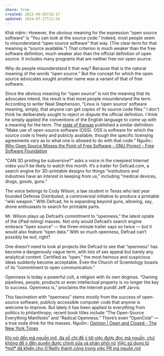 ```yaml
---
share: true
created: 2023-09-05T16:17
updated: 2024-07-27T12:54
---
```

Khái niệm:: 
However, the obvious meaning for the expression “open source software” is “You can look at the source code.” Indeed, most people seem to misunderstand “open source software” that way. (The clear term for that meaning is “source available.”) That criterion is much weaker than the free software definition, much weaker also than the official definition of open source. It includes many programs that are neither free nor open source.

Why do people misunderstand it that way? Because that is the natural meaning of the words “open source.” But the concept for which the open source advocates sought another name was a variant of that of free software.

Since the obvious meaning for “open source” is not the meaning that its advocates intend, the result is that most people misunderstand the term. According to writer Neal Stephenson, “Linux is ‘open source’ software meaning, simply, that anyone can get copies of its source code files.” I don't think he deliberately sought to reject or dispute the official definition. I think he simply applied the conventions of the English language to come up with a meaning for the term. The [state of Kansas](https://web.archive.org/web/20001011193422/http://da.state.ks.us/ITEC/TechArchPt6ver80.pdf) published a similar definition: “Make use of open-source software (OSS). OSS is software for which the source code is freely and publicly available, though the specific licensing agreements vary as to what one is allowed to do with that code.”
Nguồn:: [Why Open Source Misses the Point of Free Software - GNU Project - Free Software Foundation](https://www.gnu.org/philosophy/open-source-misses-the-point.html)


“CAN 3D printing be subversive?” asks a voice in the creepiest Internet video you’ll be likely to watch this month. It’s a trailer for Defcad.com, a search engine for 3D-printable designs for things “institutions and industries have an interest in keeping from us,” including “medical devices, drugs, goods, guns.”

The voice belongs to Cody Wilson, a law student in Texas who last year founded Defense Distributed, a controversial initiative to produce a printable “wiki weapon.” With Defcad, he is expanding beyond guns, allowing, say, drone enthusiasts to search for printable parts.

Mr. Wilson plays up Defcad’s commitment to “openness,” the latest opiate of the (iPad-toting) masses. Not only would Defcad’s search engine embrace “open source” — the three-minute trailer says so twice — but it would also feature “open data.” With so much openness, Defcad can’t possibly be evil, right?

One doesn’t need to look at projects like Defcad to see that “openness” has become a dangerously vague term, with lots of sex appeal but barely any analytical content. Certified as “open,” the most heinous and suspicious ideas suddenly become acceptable. Even the Church of Scientology boasts of its “commitment to open communication.”

Openness is today a powerful cult, a religion with its own dogmas. “Owning pipelines, people, products or even intellectual property is no longer the key to success. Openness is,” proclaims the Internet pundit Jeff Jarvis.

This fascination with “openness” stems mostly from the success of open-source software, publicly accessible computer code that anyone is welcome to improve. But lately it has been applied to everything from politics to philanthropy; recent book titles include “The Open-Source Everything Manifesto” and “Radical Openness.” There’s even “OpenCola” — a true soda drink for the masses.
Nguồn:: [Opinion | Open and Closed - The New York Times](https://www.nytimes.com/2013/03/17/opinion/sunday/morozov-open-and-closed.html)

[Khi nói đến mã nguồn mở, đa số chỉ để ý tới việc được đọc mã nguồn, chứ không để ý đến quyền được chỉnh sửa và phân phối nó](./Khi%20n%C3%B3i%20%C4%91%E1%BA%BFn%20m%C3%A3%20ngu%E1%BB%93n%20m%E1%BB%9F,%20%C4%91a%20s%E1%BB%91%20ch%E1%BB%89%20%C4%91%E1%BB%83%20%C3%BD%20t%E1%BB%9Bi%20vi%E1%BB%87c%20%C4%91%C6%B0%E1%BB%A3c%20%C4%91%E1%BB%8Dc%20m%C3%A3%20ngu%E1%BB%93n,%20ch%E1%BB%A9%20kh%C3%B4ng%20%C4%91%E1%BB%83%20%C3%BD%20%C4%91%E1%BA%BFn%20quy%E1%BB%81n%20%C4%91%C6%B0%E1%BB%A3c%20ch%E1%BB%89nh%20s%E1%BB%ADa%20v%C3%A0%20ph%C3%A2n%20ph%E1%BB%91i%20n%C3%B3.md)
[Việc sử dụng từ ❝mở❞ đã khiến cho O'Reilly thành công trong việc PR mã nguồn mở](../M%C3%A3%20ngu%E1%BB%93n%20m%E1%BB%9F/Vi%E1%BB%87c%20s%E1%BB%AD%20d%E1%BB%A5ng%20t%E1%BB%AB%20%E2%9D%9Dm%E1%BB%9F%E2%9D%9E%20%C4%91%C3%A3%20khi%E1%BA%BFn%20cho%20O'Reilly%20th%C3%A0nh%20c%C3%B4ng%20trong%20vi%E1%BB%87c%20PR%20m%C3%A3%20ngu%E1%BB%93n%20m%E1%BB%9F.md) 